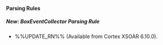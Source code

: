 
#### Parsing Rules
##### New: BoxEventCollector Parsing Rule
- %%UPDATE_RN%% (Available from Cortex XSOAR 6.10.0).
